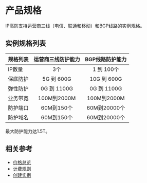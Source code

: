 # 产品规格

IP高防支持运营商三线（电信、联通和移动）和BGP线路的实例规格。

## 实例规格列表

| 规格列表 | 运营商三线防护能力 | BGP线路防护能力 |  
| :------ | :---------: | :---------: |
| IP数量    | 3个 | 1 到 100个 |
| 保底防护  | 5G 到 600G     | 10G 到 600G  |
| 弹性防护	| 0G 到 1100G    | 0G 到 1100G  |  	
| 业务带宽	| 100M到2000M	  | 100M到2000M  |  
| 防护端口	| 60M到150个	   | 60M到20000个 |  
| 防护域名	| 60M到150个	   | 60M到20000个	| 

最大防护能力达1.5T。

## 相关参考


- [价格总览](../Pricing/Price-Overview.md)
- [计费规则](../Pricing/Billing-Rules.md)
- [创建实例](../Getting-Started/Create-Instance.md)

